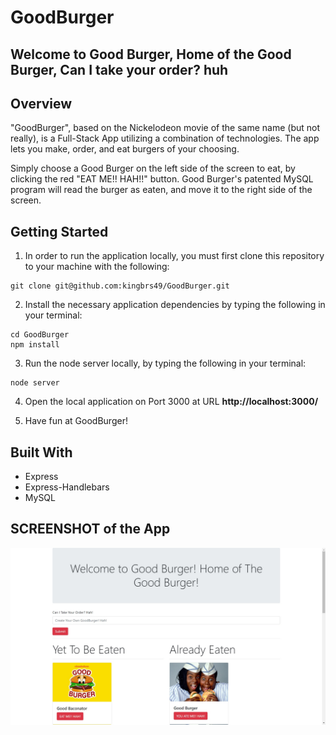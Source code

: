 # GoodBurger
Welcome to Good Burger, Home of the Good Burger, Can I take your order? **huh**
---------------------------------------------------------------------------

## Overview

"GoodBurger", based on the Nickelodeon movie of the same name (but not really), is a Full-Stack App utilizing a combination of technologies. The app lets you make, order, and eat burgers of your choosing. 

Simply choose a Good Burger on the left side of the screen to eat, by clicking the red "EAT ME!! HAH!!" button. Good Burger's patented MySQL program will read the burger as eaten, and move it to the right side of the screen.

## Getting Started

1) In order to run the application locally, you must first clone this repository to your machine with the following:

```
git clone git@github.com:kingbrs49/GoodBurger.git
```

2) Install the necessary application dependencies by typing the following in your terminal:

```
cd GoodBurger
npm install
```

3) Run the node server locally, by typing the following in your terminal:

```
node server
```

4) Open the local application on Port 3000 at URL **http://localhost:3000/**

5) Have fun at GoodBurger!

## Built With

* Express
* Express-Handlebars
* MySQL

## SCREENSHOT of the App

![Welcome to GoodBurger!](https://github.com/kingbrs49/GoodBurger/blob/master/GoodBurger.jpg?raw=true)



